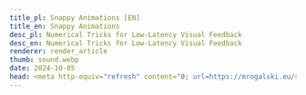 ```yaml
---
title_pl: Snappy Animations [EN]
title_en: Snappy Animations
desc_pl: Numerical Tricks for Low-Latency Visual Feedback
desc_en: Numerical Tricks for Low-Latency Visual Feedback
renderer: render_article
thumb: sound.webp
date: 2024-10-05
head: <meta http-equiv="refresh" content="0; url=https://mrogalski.eu/snappy-animations/" />
---
```

